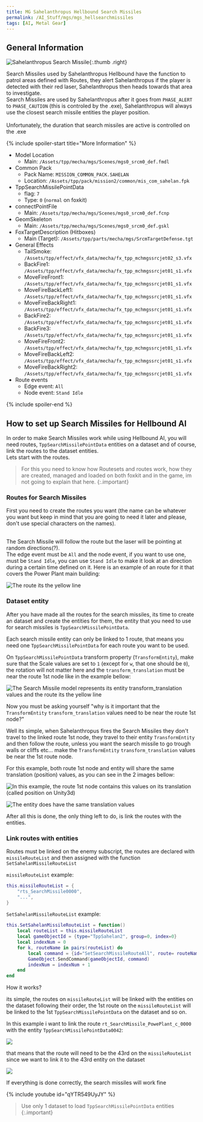 ```yaml
---
title: MG Sahelanthropus Hellbound Search Missiles
permalink: /AI_Stuff/mgs/mgs_hellsearchmissiles
tags: [AI, Metal Gear]
---
```


## General Information

![Sahelanthropus Search Missile](/assets/AI_Stuff/images/mgs/shln_seachmissile.png){:.thumb .right}

Search Missiles used by Sahelanthropus Hellbound have the function to patrol areas defined with Routes, they alert Sahelanthropus if the player is detected with their red laser, Sahelanthropus then heads towards that area to investigate.<br>
Search Missiles are used by Sahelanthropus after it goes from `PHASE_ALERT` to `PHASE_CAUTION` (this is controled by the .exe), Sahelanthropus will always use the closest search missile entities the player position.<br><br>
Unfortunately, the duration that search missiles are active is controlled on the .exe<br>

{% include spoiler-start title="More Information" %}

- Model Location
	- Main: `/Assets/tpp/mecha/mgs/Scenes/mgs0_srcm0_def.fmdl`
- Common Pack
	- Pack Name: `MISSION_COMMON_PACK.SAHELAN`
	- Location: `/Assets/tpp/pack/mission2/common/mis_com_sahelan.fpk`
- TppSearchMissilePointData
	- flag: `7`
	- Type: `0` (`normal` on foxkit)
- connectPointFile
	- Main: `/Assets/tpp/mecha/mgs/Scenes/mgs0_srcm0_def.fcnp`
- GeomSkeleton
	- Main: `/Assets/tpp/mecha/mgs/Scenes/mgs0_srcm0_def.gskl`
- FoxTargetDescription (Hitboxes)
	- Main (Target): `/Assets/tpp/parts/mecha/mgs/SrcmTargetDefense.tgt`
- General Effects
	- TailSmoke: `/Assets/tpp/effect/vfx_data/mecha/fx_tpp_mchmgssrcjet02_s3.vfx`
	- BackFire1: `/Assets/tpp/effect/vfx_data/mecha/fx_tpp_mchmgssrcjet01_s1.vfx`
	- MoveFireFront1: `/Assets/tpp/effect/vfx_data/mecha/fx_tpp_mchmgssrcjet01_s1.vfx`
	- MoveFireBackLeft1: `/Assets/tpp/effect/vfx_data/mecha/fx_tpp_mchmgssrcjet01_s1.vfx`
	- MoveFireBackRight1: `/Assets/tpp/effect/vfx_data/mecha/fx_tpp_mchmgssrcjet01_s1.vfx`
	- BackFire2: `/Assets/tpp/effect/vfx_data/mecha/fx_tpp_mchmgssrcjet01_s1.vfx`
	- BackFire3: `/Assets/tpp/effect/vfx_data/mecha/fx_tpp_mchmgssrcjet01_s1.vfx`
	- MoveFireFront2: `/Assets/tpp/effect/vfx_data/mecha/fx_tpp_mchmgssrcjet01_s1.vfx`
	- MoveFireBackLeft2: `/Assets/tpp/effect/vfx_data/mecha/fx_tpp_mchmgssrcjet01_s1.vfx`
	- MoveFireBackRight2: `/Assets/tpp/effect/vfx_data/mecha/fx_tpp_mchmgssrcjet01_s1.vfx`
- Route events
	- Edge event: `All`
	- Node event: `Stand Idle`

{% include spoiler-end %}

## How to set up Search Missiles for Hellbound AI

In order to make Search Missiles work while using Hellbound AI, you will need routes, `TppSearchMissilePointData` entities on a dataset and of course, link the routes to the dataset entities.<br>
Lets start with the routes.

>For this you need to know how Routesets and routes work, how they are created, managed and loaded on both foxkit and in the game, im not going to explain that here.
{:.important}

### Routes for Search Missiles

First you need to create the routes you want (the name can be whatever you want but keep in mind that you are going to need it later and please, don't use special characters on the names).<br><br>

The Search Missile will follow the route but the laser will be pointing at random directions(?).<br> The edge event must be `All` and the node event, if you want to use one, must be `Stand Idle`, you can use `Stand Idle` to make it look at an direction during a certain time defined on it. Here is an example of an route for it that covers the Power Plant main building:<br>

![The route its the yellow line](/assets/AI_Stuff/images/mgs/shln_search_missile_route_example.png)

### Dataset entity

After you have made all the routes for the search missiles, its time to create an dataset and create the entities for them, the entity that you need to use for search missiles is `TppSearchMissilePointData`.<br>

Each search missile entity can only be linked to 1 route, that means you need one `TppSearchMissilePointData` for each route you want to be used.<br>

On `TppSearchMissilePointData` transform property (`TransformEntity`), make sure that the Scale values are set to `1` (except for `w`, that one should be `0`), the rotation will not matter here and the `transform_translation` must be near the route 1st node like in the example bellow:

![The Search Missile model represents its entity transform_translation values and the route its the yellow line](/assets/AI_Stuff/images/mgs/shln_searchmissile_entity_translation_example.png)

Now you must be asking yourself "why is it important that the `TransformEntity`  `transform_translation` values need to be near the route 1st node?"<br>

Well its simple, when Sahelanthropus fires the Search Missiles they don't travel to the linked route 1st node, they travel to their entity `TransformEntity` and then follow the route, unless you want the search missile to go trough walls or cliffs etc... make the `TransformEntity`  `transform_translation` values be near the 1st route node.<br>

For this example, both route 1st node and entity will share the same translation (position) values, as you can see in the 2 images bellow: 

![In this example, the route 1st node contains this values on its translation (called position on Unity3d)](/assets/AI_Stuff/images/mgs/shln_searchmissile_entity_translation_example_01.png)

![The entity does have the same translation values](/assets/AI_Stuff/images/mgs/shln_searchmissile_entity_translation_example_02.png)

After all this is done, the only thing left to do, is link the routes with the entities.

### Link routes with entities

Routes must be linked on the enemy subscript, the routes are declared with `missileRouteList` and then assigned with the function `SetSahelanMissileRouteList`<br>

`missileRouteList` example:
```lua
this.missileRouteList = {
	"rts_SearchMissile0000",
	"...",
}
```
`SetSahelanMissileRouteList` example:<br>
```lua
this.SetSahelanMissileRouteList = function()
	local routeList = this.missileRouteList
	local gameObjectId = {type="TppSahelan2", group=0, index=0}
	local indexNum = 0
	for k, routeName in pairs(routeList) do
		local command = {id="SetSearchMissileRouteAll", route= routeName, index=indexNum }
		GameObject.SendCommand(gameObjectId, command)
		indexNum = indexNum + 1
	end
end
```

How it works?<br>

its simple, the routes on `missileRouteList` will be linked with the entities on the dataset following their order, the 1st route on the `missileRouteList` will be linked to the 1st `TppSearchMissilePointData` on the dataset and so on.<br>

In this example i want to link the route `rt_SearchMissile_PowePlant_c_0000` with the entity `TppSearchMissilePointData0042`: 

![](/assets/AI_Stuff/images/mgs/shln_searchmissile_entity_translation_example_03.png)

that means that the route will need to be the 43rd on the `missileRouteList` since we want to link it to the 43rd entity on the dataset

![](/assets/AI_Stuff/images/mgs/shln_searchmissile_entity_translation_example_04.png)

If everything is done correctly, the search missiles will work fine

{% include youtube id="qYTR549UyJY" %}

>Use only 1 dataset to load `TppSearchMissilePointData` entities
{:.important}